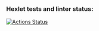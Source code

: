 ### Hexlet tests and linter status:
[![Actions Status](https://github.com/IGassan/python-project-50/actions/workflows/hexlet-check.yml/badge.svg)](https://github.com/IGassan/python-project-50/actions)
